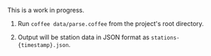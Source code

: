 This is a work in progress.

1) Run `coffee data/parse.coffee` from the project's root directory.

2) Output will be station data in JSON format as `stations-{timestamp}.json`.
